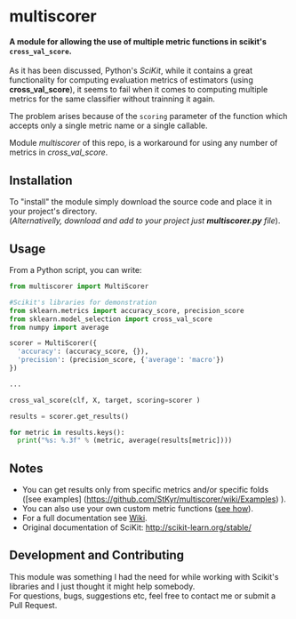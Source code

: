 # multiscorer
#### A module for allowing the use of multiple metric functions in scikit's `cross_val_score`.

As it has been discussed, Python's _SciKit_, while it contains a great functionality for computing evaluation metrics of estimators (using **cross_val_score**),
it seems to fail when it comes to computing multiple metrics for the same classifier without trainning it again.

The problem arises because of the `scoring` parameter of the function which accepts only a single metric name or a single callable.

Module _multiscorer_ of this repo, is a workaround for using any number of metrics in *cross_val_score*.


## Installation

To "install" the module simply download the source code and place it in your project's directory.  
(*Alternativelly, download and add to your project just **multiscorer.py** file*).

## Usage

From a Python script, you can write:
```Python
from multiscorer import MultiScorer

#Scikit's libraries for demonstration
from sklearn.metrics import accuracy_score, precision_score
from sklearn.model_selection import cross_val_score
from numpy import average

scorer = MultiScorer({
  'accuracy': (accuracy_score, {}),
  'precision': (precision_score, {'average': 'macro'})
})

...

cross_val_score(clf, X, target, scoring=scorer )

results = scorer.get_results()

for metric in results.keys():
  print("%s: %.3f" % (metric, average(results[metric])))

```

## Notes
- You can get results only from specific metrics and/or specific folds ([see examples] (https://github.com/StKyr/multiscorer/wiki/Examples) ).
- You can also use your own custom metric functions ([see how](https://github.com/StKyr/multiscorer/wiki/Examples#using-custom-metrics-in-multiscorer)).
- For a full documentation see [Wiki](https://github.com/StKyr/multiscorer/wiki).
- Original documentation of SciKit: http://scikit-learn.org/stable/

## Development and Contributing
This module was something I had the need for while working with Scikit's libraries and I just thought it might help somebody.  
For questions, bugs, suggestions etc, feel free to contact me or submit a Pull Request.
